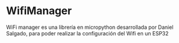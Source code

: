 # WifiManager
WiFi manager es una librería en micropython desarrollada por Daniel Salgado, para poder realizar la configuración del Wifi en un ESP32
